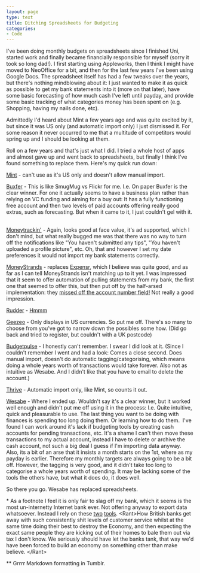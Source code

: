 ```yaml
---
layout: page
type: text
title: Ditching Spreadsheets for Budgeting
categories: 
- Code
---
```

I've been doing monthly budgets on spreadsheets since I finished Uni, started work and finally became financially responsible for myself (sorry it took so long dad!). I first starting using Appleworks, then I think I might have moved to NeoOffice for a bit, and then for the last few years I've been using Google Docs. The spreadsheet itself has had a few tweaks over the years, but there's nothing mindblowing about it: I just wanted to make it as quick as possible to get my bank statements into it (more on that later), have some basic forecasting of how much cash I've left until payday, and provide some basic tracking of what categories money has been spent on (e.g. Shopping, having my nails done, etc). 

Admittedly I'd heard about Mint a few years ago and was quite excited by it, but since it was US only (and automatic import only) I just dismissed it. For some reason it never occurred to me that a multitude of competitors would spring up and I should be looking at them. 

Roll on a few years and that's just what I did. I tried a whole host of apps and almost gave up and went back to spreadsheets, but finally I think I've found something to replace them. Here's my quick run down:

[Mint](http://www.mint.com/) - can't use as it's US only and doesn't allow manual import.

[Buxfer](http://www.buxfer.com/) - This is like SmugMug vs Flickr for me. I.e. On paper Buxfer is the clear winner. For one it actually seems to have a business plan rather than relying on VC funding and aiming for a buy out: It has a fully functioning free account and then two levels of paid accounts offering really good extras, such as forecasting. But when it came to it, I just couldn't gel with it.   

[Moneytrackin'](http://www.moneytrackin.com/) - Again, looks good at face value, it's ad supported, which I don't mind, but what really bugged me was that there was no way to turn off the notifications like "You haven't submitted any tips", "You haven't uploaded a profile picture", etc. Oh, that and however I set my date preferences it would not import my bank statements correctly.   

[MoneyStrands](http://money.strands.com/) - replaces [Expensr](http://www.expensr.com/), which I believe was quite good, and as far as I can tell MoneyStrands isn't matching up to it yet. I was impressed that it seem to offer automation of pulling statements from my bank, the first one that seemed to offer this, but then put off by the half-arsed implementation: they [missed off the account number field!](https://money.strands.com/forum/topic/smile-uk) Not really a good impression.  

[Rudder](http://www.rudder.com) - [Hmmm](http://mashable.com/2009/05/19/rudder-security-breach/) 

[Geezeo](http://www.geezeo.com/) - Only displays in US currencies. So put me off. There's so many to choose from you've got to narrow down the possibles some how. (Did go back and tried to register, but couldn't with a UK postcode)  

[Budgetpulse](http://www.budgetpulse.com/) - I honestly can't remember. I swear I did look at it. (Since I couldn't remember I went and had a look: Comes a close second. Does manual import, doesn't do automatic tagging/categorising, which means doing a whole years worth of transactions would take forever. Also not as intuitive as Wesabe. And I didn't like that you have to email to delete the account.)  

[Thrive](http://www.justthrive.com/) - Automatic import only, like Mint, so counts it out.

[Wesabe](http://www.wesabe.com/) - Where I ended up. Wouldn't say it's a clear winner, but it worked well enough and didn't put me off using it in the process: I.e. Quite intuitive, quick and pleasurable to use. The last thing you want to be doing with finances is spending too long doing them. Or learning how to do them.  I've found I can work around it's lack if budgeting tools by creating cash accounts for pending transactions, etc. It's a shame I can't then move these transactions to my actual account, instead I have to delete or archive the cash account, not such a big deal I guess if I'm importing data anyway. Also, its a bit of an arse that it insists a month starts on the 1st, where as my payday is earlier. Therefore my monthly targets are always going to be a bit off. However, the tagging is very good, and it didn't take too long to categorise a whole years worth of spending. It may be lacking some of the tools the others have, but what it does do, it does well. 

So there you go. Wesabe has replaced spreadsheets. 

\* As a footnote I feel it is only fair to slag off my bank, which it seems is the most un-internetty Internet bank ever. Not offering anyway to export data whatsoever. Instead I rely on these [two](http://www.4square.co.uk/smile/) [tools](http://userscripts.org/scripts/show/6976). &lt;Rant&gt;How British banks get away with such consistently shit levels of customer service whilst at the same time doing their best to destroy the Economy, and then expecting the exact same people they are kicking out of their homes to bale them out via tax I don't know. We seriously should have let the banks tank, that way we'd have been forced to build an economy on something other than make believe. &lt;/Rant&gt;

\*\* Grrrr Markdown formatting in Tumblr.